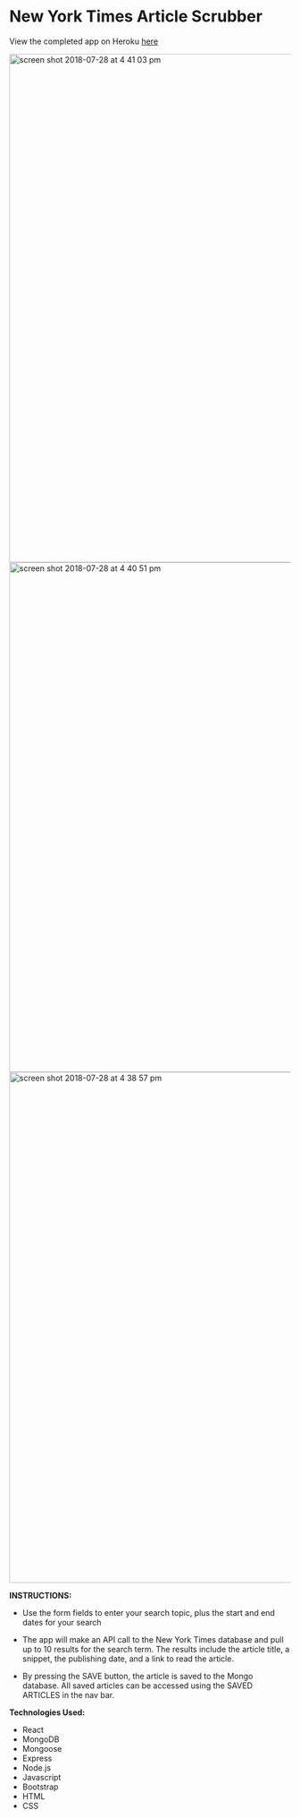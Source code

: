 # New York Times Article Scrubber

View the completed app on Heroku <a href="http://bit.ly/rosenytscrubber">here</a>

<img width="909" alt="screen shot 2018-07-28 at 4 41 03 pm" src="https://user-images.githubusercontent.com/34491285/43360869-f221e93c-9285-11e8-9e1a-11dbe63b3886.png">
<img width="911" alt="screen shot 2018-07-28 at 4 40 51 pm" src="https://user-images.githubusercontent.com/34491285/43360871-f62f64b4-9285-11e8-98ef-5bf08d335b68.png">
<img width="913" alt="screen shot 2018-07-28 at 4 38 57 pm" src="https://user-images.githubusercontent.com/34491285/43360872-fa7b0ec4-9285-11e8-892d-c4d369256627.png">

**INSTRUCTIONS:**

* Use the form fields to enter your search topic, plus the start and end dates for your search

* The app will make an API call to the New York Times database and pull up to 10 results for the search term. The results include the article title, a snippet, the publishing date, and a link to read the article.

* By pressing the SAVE button, the article is saved to the Mongo database. All saved articles can be accessed using the SAVED ARTICLES in the nav bar.
  
**Technologies Used:**
* React
* MongoDB
* Mongoose
* Express
* Node.js
* Javascript
* Bootstrap
* HTML
* CSS
